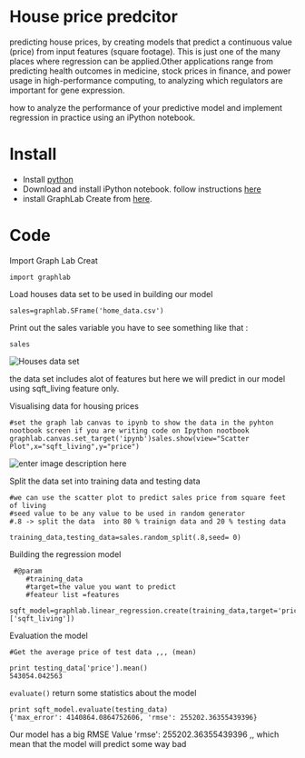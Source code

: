 # House price predcitor 


predicting house prices, by creating models that predict a continuous value (price) from input features (square footage).
This is just one of the many places where regression can be applied.Other applications range from predicting health outcomes in medicine, stock prices in finance, and power usage in high-performance computing, to analyzing which regulators are important for gene expression.

how to analyze the performance of your predictive model and implement regression in practice using an iPython notebook.


# Install
- Install [python](https://www.python.org/downloads/) 
- Download and install iPython notebook. follow instructions [here](https://ipython.org/ipython-doc/2/install/install.html)
- install GraphLab Create from [here](https://turi.com/download/install-graphlab-create-command-line.html).

# Code

Import Graph Lab Creat

    import graphlab
Load houses data set to be used in building our model

    sales=graphlab.SFrame('home_data.csv')

Print out the sales variable you have to see something like that :

    sales
   ![Houses data set](https://s31.postimg.org/4abgml2uj/Capture.png)

the data set includes alot of features but here we will predict in our model using sqft_living feature only.

Visualising data for housing prices

    #set the graph lab canvas to ipynb to show the data in the pyhton nootbook screen if you are writing code on Ipython nootbook
    graphlab.canvas.set_target('ipynb')sales.show(view="Scatter Plot",x="sqft_living",y="price")

![enter image description here](https://s32.postimg.org/osbzk9p5x/scatter_sqft_living_price.png)

  Split the data set into training data and testing data

    #we can use the scatter plot to predict sales price from square feet of living
    #seed value to be any value to be used in random generator
    #.8 -> split the data  into 80 % trainign data and 20 % testing data
    
    training_data,testing_data=sales.random_split(.8,seed= 0)


 Building the  regression model
 
   

     #@param
        #training_data
        #target=the value you want to predict
        #feateur list =features
        sqft_model=graphlab.linear_regression.create(training_data,target='price',features=['sqft_living'])

Evaluation the model

    #Get the average price of test data ,,, (mean)
    
    print testing_data['price'].mean()
    543054.042563

`evaluate()` return some statistics about the model

    print sqft_model.evaluate(testing_data)
    {'max_error': 4140864.0864752606, 'rmse': 255202.36355439396}
Our model has a big RMSE Value 'rmse': 255202.36355439396 ,, which mean that the model will predict some way bad
